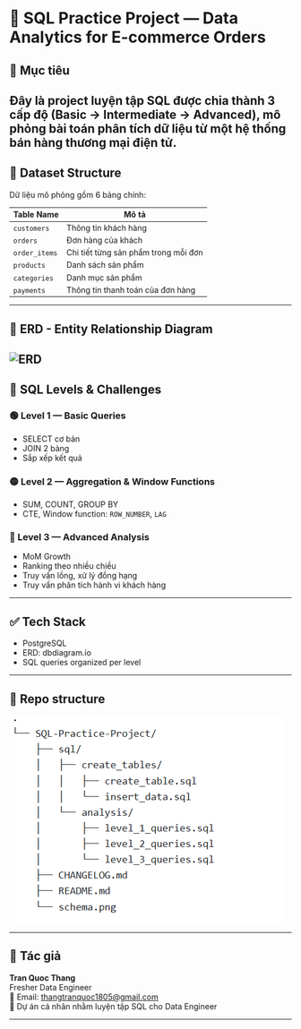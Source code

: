 # 🧠 SQL Practice Project — Data Analytics for E-commerce Orders

## 📌 Mục tiêu
Đây là project luyện tập SQL được chia thành 3 cấp độ (Basic → Intermediate → Advanced), mô phỏng bài toán phân tích dữ liệu từ một hệ thống bán hàng thương mại điện tử.
---

## 📂 Dataset Structure

Dữ liệu mô phỏng gồm 6 bảng chính:

| Table Name      | Mô tả |
|------------------|-------|
| `customers`      | Thông tin khách hàng |
| `orders`         | Đơn hàng của khách |
| `order_items`    | Chi tiết từng sản phẩm trong mỗi đơn |
| `products`       | Danh sách sản phẩm |
| `categories`     | Danh mục sản phẩm |
| `payments`       | Thông tin thanh toán của đơn hàng |

---

## 🧱 ERD - Entity Relationship Diagram
![ERD](./assets/schema.png)
---

## 🧪 SQL Levels & Challenges

### 🟢 Level 1 — Basic Queries
- SELECT cơ bản
- JOIN 2 bảng
- Sắp xếp kết quả

### 🟡 Level 2 — Aggregation & Window Functions
- SUM, COUNT, GROUP BY
- CTE, Window function: `ROW_NUMBER`, `LAG`

### 🔴 Level 3 — Advanced Analysis
- MoM Growth
- Ranking theo nhiều chiều
- Truy vấn lồng, xử lý đồng hạng
- Truy vấn phân tích hành vi khách hàng

---

## ✅ Tech Stack
- PostgreSQL
- ERD: dbdiagram.io
- SQL queries organized per level

---

## 📎 Repo structure

![Stucture Diagram](./assests/structure.png)

---

## 🌟 Tác giả

**Tran Quoc Thang**  
Fresher Data Engineer  
📧 Email: thangtranquoc1805@gmail.com  
📌 Dự án cá nhân nhằm luyện tập SQL cho Data Engineer

---